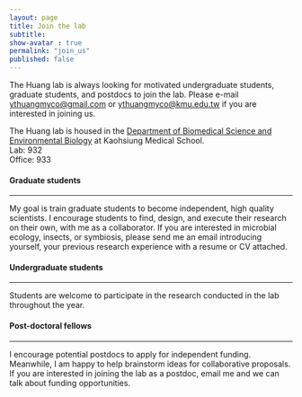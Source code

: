 ```yaml
---
layout: page
title: Join the lab
subtitle: 
show-avatar : true
permalink: "join_us"
published: false
---
```

The Huang lab is always looking for motivated undergraduate students, graduate students, and postdocs to join the lab. Please e-mail ythuangmyco@gmail.com or ythuangmyco@kmu.edu.tw if you are interested in joining us.

The Huang lab is housed in the [Department of Biomedical Science and Environmental Biology](https://biology.kmu.edu.tw/index.php/zh-TW/) at Kaohsiung Medical School.<br>
Lab: 932<br>
Office: 933<br>

<h4>Graduate students</h4>
<hr/>
My goal is train graduate students to become independent, high quality scientists. I encourage students to find, design, and execute their research on their own, with me as a collaborator. If you are interested in microbial ecology, insects, or symbiosis, please send me an email introducing yourself, your previous research experience with a resume or CV attached.

<h4>Undergraduate students</h4>
<hr/>
Students are welcome to participate in the research conducted in the lab throughout the year.

<h4>Post-doctoral fellows</h4>
<hr/>
I encourage potential postdocs to apply for independent funding. Meanwhile, I am happy to help brainstorm ideas for collaborative proposals. If you are interested in joining the lab as a postdoc, email me and we can talk about funding opportunities.
